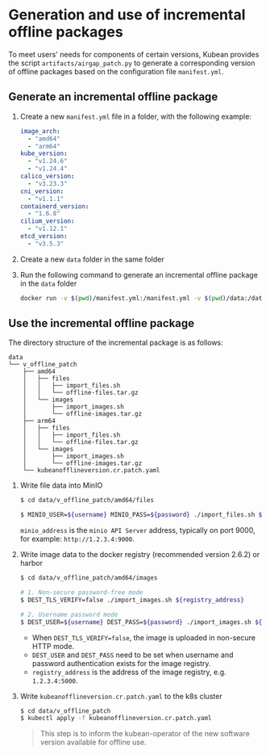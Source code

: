 # Generation and use of incremental offline packages

To meet users' needs for components of certain versions, Kubean provides the script `artifacts/airgap_patch.py` to generate a corresponding version of offline packages based on the configuration file `manifest.yml`.

## Generate an incremental offline package

1. Create a new `manifest.yml` file in a folder, with the following example:

    ```yaml
    image_arch:
      - "amd64"
      - "arm64"
    kube_version:
      - "v1.24.6"
      - "v1.24.4"
    calico_version:
      - "v3.23.3"
    cni_version:
      - "v1.1.1"
    containerd_version:
      - "1.6.8"
    cilium_version:
      - "v1.12.1"
    etcd_version:
      - "v3.5.3"
    ```

2. Create a new `data` folder in the same folder

3. Run the following command to generate an incremental offline package in the `data` folder

    ```bash
    docker run -v $(pwd)/manifest.yml:/manifest.yml -v $(pwd)/data:/data ghcr.io/hangscer8/airgap-patch:v0.2.0
    ```

## Use the incremental offline package

The directory structure of the incremental package is as follows:

```
data
└── v_offline_patch
    ├── amd64
    │   ├── files
    │   │   ├── import_files.sh
    │   │   └── offline-files.tar.gz
    │   └── images
    │       ├── import_images.sh
    │       └── offline-images.tar.gz
    ├── arm64
    │   ├── files
    │   │   ├── import_files.sh
    │   │   └── offline-files.tar.gz
    │   └── images
    │       ├── import_images.sh
    │       └── offline-images.tar.gz
    └── kubeanofflineversion.cr.patch.yaml
```

1. Write file data into MinIO

    ```bash
    $ cd data/v_offline_patch/amd64/files

    $ MINIO_USER=${username} MINIO_PASS=${password} ./import_files.sh ${minio_address}
    ```

    `minio_address` is the `minio API Server` address, typically on port 9000, for example: `http://1.2.3.4:9000`.

2. Write image data to the docker registry (recommended version 2.6.2) or harbor

    ```bash
    $ cd data/v_offline_patch/amd64/images 

    # 1. Non-secure password-free mode
    $ DEST_TLS_VERIFY=false ./import_images.sh ${registry_address}

    # 2. Username password mode
    $ DEST_USER=${username} DEST_PASS=${password} ./import_images.sh ${registry_address}
    ```

    * When `DEST_TLS_VERIFY=false`, the image is uploaded in non-secure HTTP mode.
    * `DEST_USER` and `DEST_PASS` need to be set when username and password authentication exists for the image registry.
    * `registry_address` is the address of the image registry, e.g. `1.2.3.4:5000`.

3. Write `kubeanofflineversion.cr.patch.yaml` to the k8s cluster

    ```bash
    $ cd data/v_offline_patch
    $ kubectl apply -f kubeanofflineversion.cr.patch.yaml 
    ```

    > This step is to inform the kubean-operator of the new software version available for offline use.

